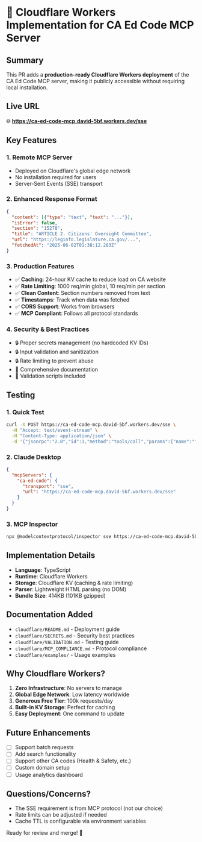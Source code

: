 # 🚀 Cloudflare Workers Implementation for CA Ed Code MCP Server

## Summary

This PR adds a **production-ready Cloudflare Workers deployment** of the CA Ed Code MCP server, making it publicly accessible without requiring local installation.

## Live URL

🌐 **https://ca-ed-code-mcp.david-5bf.workers.dev/sse**

## Key Features

### 1. Remote MCP Server
- Deployed on Cloudflare's global edge network
- No installation required for users
- Server-Sent Events (SSE) transport

### 2. Enhanced Response Format
```json
{
  "content": [{"type": "text", "text": "..."}],
  "isError": false,
  "section": "15278",
  "title": "ARTICLE 2. Citizens' Oversight Committee",
  "url": "https://leginfo.legislature.ca.gov/...",
  "fetchedAt": "2025-06-02T01:38:12.283Z"
}
```

### 3. Production Features
- ✅ **Caching**: 24-hour KV cache to reduce load on CA website
- ✅ **Rate Limiting**: 1000 req/min global, 10 req/min per section
- ✅ **Clean Content**: Section numbers removed from text
- ✅ **Timestamps**: Track when data was fetched
- ✅ **CORS Support**: Works from browsers
- ✅ **MCP Compliant**: Follows all protocol standards

### 4. Security & Best Practices
- 🔒 Proper secrets management (no hardcoded KV IDs)
- 🔒 Input validation and sanitization
- 🔒 Rate limiting to prevent abuse
- 📝 Comprehensive documentation
- 🧪 Validation scripts included

## Testing

### 1. Quick Test
```bash
curl -X POST https://ca-ed-code-mcp.david-5bf.workers.dev/sse \
  -H "Accept: text/event-stream" \
  -H "Content-Type: application/json" \
  -d '{"jsonrpc":"2.0","id":1,"method":"tools/call","params":{"name":"fetch_ed_code","arguments":{"section":"15278"}}}'
```

### 2. Claude Desktop
```json
{
  "mcpServers": {
    "ca-ed-code": {
      "transport": "sse",
      "url": "https://ca-ed-code-mcp.david-5bf.workers.dev/sse"
    }
  }
}
```

### 3. MCP Inspector
```bash
npx @modelcontextprotocol/inspector sse https://ca-ed-code-mcp.david-5bf.workers.dev/sse
```

## Implementation Details

- **Language**: TypeScript
- **Runtime**: Cloudflare Workers
- **Storage**: Cloudflare KV (caching & rate limiting)
- **Parser**: Lightweight HTML parsing (no DOM)
- **Bundle Size**: 414KB (101KB gzipped)

## Documentation Added

- `cloudflare/README.md` - Deployment guide
- `cloudflare/SECRETS.md` - Security best practices
- `cloudflare/VALIDATION.md` - Testing guide
- `cloudflare/MCP_COMPLIANCE.md` - Protocol compliance
- `cloudflare/examples/` - Usage examples

## Why Cloudflare Workers?

1. **Zero Infrastructure**: No servers to manage
2. **Global Edge Network**: Low latency worldwide
3. **Generous Free Tier**: 100k requests/day
4. **Built-in KV Storage**: Perfect for caching
5. **Easy Deployment**: One command to update

## Future Enhancements

- [ ] Support batch requests
- [ ] Add search functionality
- [ ] Support other CA codes (Health & Safety, etc.)
- [ ] Custom domain setup
- [ ] Usage analytics dashboard

## Questions/Concerns?

- The SSE requirement is from MCP protocol (not our choice)
- Rate limits can be adjusted if needed
- Cache TTL is configurable via environment variables

Ready for review and merge! 🎉